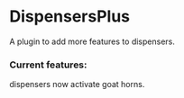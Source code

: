 # DispensersPlus

A plugin to add more features to dispensers.




### Current features:

dispensers now activate goat horns.


